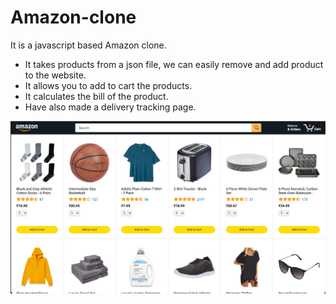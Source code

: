 # Amazon-clone
It is a javascript based Amazon clone.
   - It takes products from a json file, we can easily remove and add product to the website.
   - It allows you to add to cart the products.
   - It calculates the bill of the product.
   - Have also made a delivery tracking page.


![Home Page](./Readme%20pics/Screenshot%202024-03-16%20at%2012.56.02%20AM.png)
